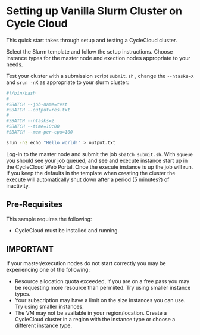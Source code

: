 # Setting up Vanilla Slurm Cluster on Cycle Cloud

This quick start takes through setup and testing a CycleCloud cluster. 

Select the Slurm template and follow the setup instructions.  Choose instance types for the master node and exection nodes appropriate to your needs.

Test your cluster with a submission script `submit.sh` , change the `--ntasks=X` and `srun -nX` as appropriate to your slurm cluster:
```bash
#!/bin/bash
#
#SBATCH --job-name=test
#SBATCH --output=res.txt
#
#SBATCH --ntasks=2
#SBATCH --time=10:00
#SBATCH --mem-per-cpu=100

srun -n2 echo "Hello world!" > output.txt
```

Log-in to the master node and submit the job `sbatch submit.sh`.  With `squeue` you should see your job queued, and see and execute instance start up in the CycleCloud Web Portal.  Once the execute instance is up the job will run.  If you keep the defaults in the template when creating the cluster the execute will automatically shut down after a period (5 minutes?) of inactivity. 

## Pre-Requisites

This sample requires the following:

- CycleCloud must be installed and running.

## IMPORTANT

If your master/execution nodes do not start correctly you may be experiencing one of the following:

- Resource allocation quota exceeded, if you are on a free pass you may be requesting more resource than permiited.  Try using smaller instance types.
- Your subscription may have a limit on the size instances you can use. Try using smaller instances.
- The VM may not be available in your region/location. Create a CycleCloud cluster in a region with the instance type or choose a different instance type.

